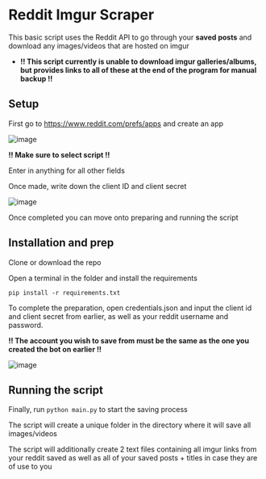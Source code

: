 # Reddit Imgur Scraper
This basic script uses the Reddit API to go through your **saved posts** and download any images/videos that are hosted on imgur
* **!! This script currently is unable to download imgur galleries/albums, but provides links to all of these at the end of the program for manual backup !!**

## Setup ##
First go to https://www.reddit.com/prefs/apps and create an app

![image](https://user-images.githubusercontent.com/89144623/235378724-e4e65518-2d15-48f9-a6cb-52803209e904.png)

**!! Make sure to select script !!** 

Enter in anything for all other fields

Once made, write down the client ID and client secret

![image](https://user-images.githubusercontent.com/89144623/235378869-ec2e5f8f-bd99-46ea-b0e5-9b89bef1aaed.png)

Once completed you can move onto preparing and running the script

## Installation and prep ##

Clone or download the repo

Open a terminal in the folder and install the requirements

`pip install -r requirements.txt`

To complete the preparation, open credentials.json and input the client id and client secret from earlier, as well as your reddit username and password. 

**!! The account you wish to save from must be the same as the one you created the bot on earlier !!**

![image](https://user-images.githubusercontent.com/89144623/235379095-e19c0d29-a279-4c9b-8135-95fc2fb3b3ae.png)

## Running the script ##

Finally, run `python main.py` to start the saving process

The script will create a unique folder in the directory where it will save all images/videos 

The script will additionally create 2 text files containing all imgur links from your reddit saved as well as all of your saved posts + titles in case they are of use to you






